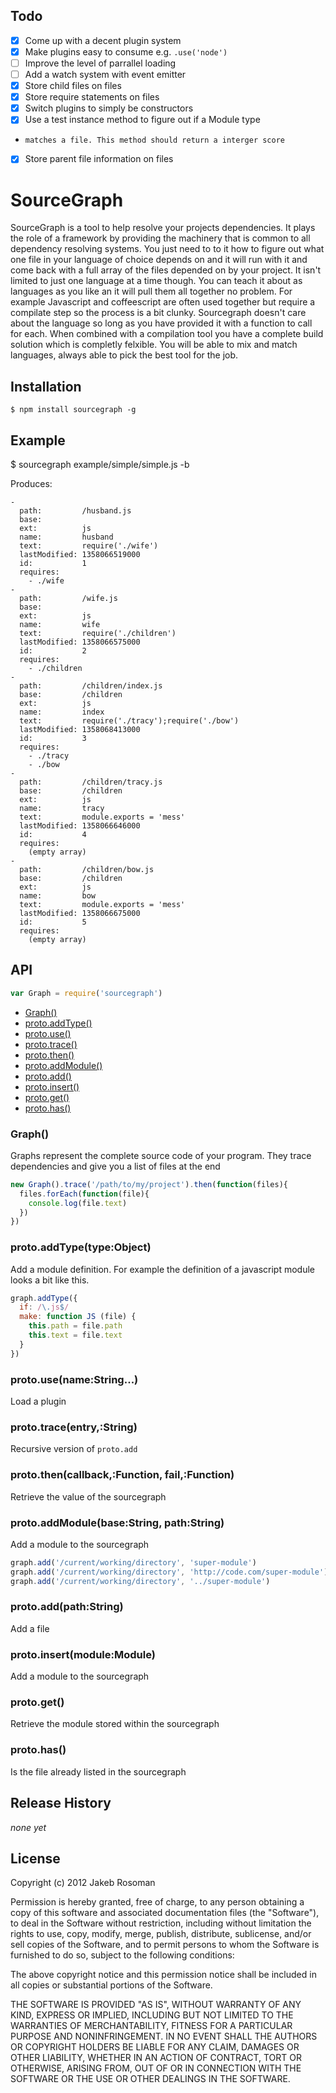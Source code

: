 ## Todo

- [x] Come up with a decent plugin system
- [x] Make plugins easy to consume e.g. `.use('node')` 
- [ ] Improve the level of parrallel loading
- [ ] Add a watch system with event emitter
- [x] Store child files on files
- [x] Store require statements on files
- [x] Switch plugins to simply be constructors
- [x] Use a test instance method to figure out if a Module type
-     matches a file. This method should return a interger score
- [x] Store parent file information on files

# SourceGraph

SourceGraph is a tool to help resolve your projects dependencies. It plays the role of a framework by providing the machinery that is common to all dependency resolving systems. You just need to to it how to figure out what one file in your language of choice depends on and it will run with it and come back with a full array of the files depended on by your project. It isn't limited to just one language at a time though. You can teach it about as languages as you like an it will pull them all together no problem. For example Javascript and coffeescript are often used together but require a compilate step so the process is a bit clunky. Sourcegraph doesn't care about the language so long as you have provided it with a function to call for each. When combined with a compilation tool you have a complete build solution which is completly felxible. You will be able to mix and match languages, always able to pick the best tool for the job.

## Installation

`$ npm install sourcegraph -g`

## Example

  $ sourcegraph example/simple/simple.js -b

Produces:

```
- 
  path:         /husband.js
  base:         
  ext:          js
  name:         husband
  text:         require('./wife')
  lastModified: 1358066519000
  id:           1
  requires: 
    - ./wife
- 
  path:         /wife.js
  base:         
  ext:          js
  name:         wife
  text:         require('./children')
  lastModified: 1358066575000
  id:           2
  requires: 
    - ./children
- 
  path:         /children/index.js
  base:         /children
  ext:          js
  name:         index
  text:         require('./tracy');require('./bow')
  lastModified: 1358068413000
  id:           3
  requires: 
    - ./tracy
    - ./bow
- 
  path:         /children/tracy.js
  base:         /children
  ext:          js
  name:         tracy
  text:         module.exports = 'mess'
  lastModified: 1358066646000
  id:           4
  requires: 
    (empty array)
- 
  path:         /children/bow.js
  base:         /children
  ext:          js
  name:         bow
  text:         module.exports = 'mess'
  lastModified: 1358066675000
  id:           5
  requires: 
    (empty array)
```


## API

```javascript
var Graph = require('sourcegraph')
```
  - [Graph()](#graph)
  - [proto.addType()](#protoaddtypetypeobject)
  - [proto.use()](#protousenamestring)
  - [proto.trace()](#prototraceentrystring)
  - [proto.then()](#protothencallbackfunctionfailfunction)
  - [proto.addModule()](#protoaddmodulebasestringpathstring)
  - [proto.add()](#protoaddpathstring)
  - [proto.insert()](#protoinsertmodulemodule)
  - [proto.get()](#protoget)
  - [proto.has()](#protohas)

### Graph()

  Graphs represent the complete source code of your program.
  They trace dependencies and give you a list of files at the end
  
```js
new Graph().trace('/path/to/my/project').then(function(files){
  files.forEach(function(file){
    console.log(file.text)
  })
})
```

### proto.addType(type:Object)

  Add a module definition. For example the definition of a javascript module
  looks a bit like this.
  
```js
graph.addType({
  if: /\.js$/
  make: function JS (file) {
    this.path = file.path
    this.text = file.text
  }
})
```

### proto.use(name:String...)

  Load a plugin

### proto.trace(entry,:String)

  Recursive version of `proto.add`

### proto.then(callback,:Function, fail,:Function)

  Retrieve the value of the sourcegraph

### proto.addModule(base:String, path:String)

  Add a module to the sourcegraph
  
```js
graph.add('/current/working/directory', 'super-module')
graph.add('/current/working/directory', 'http://code.com/super-module')
graph.add('/current/working/directory', '../super-module')
```

### proto.add(path:String)

  Add a file

### proto.insert(module:Module)

  Add a module to the sourcegraph

### proto.get()

  Retrieve the module stored within the sourcegraph

### proto.has()

  Is the file already listed in the sourcegraph

## Release History

_none yet_

## License
Copyright (c) 2012 Jakeb Rosoman

Permission is hereby granted, free of charge, to any person
obtaining a copy of this software and associated documentation
files (the "Software"), to deal in the Software without
restriction, including without limitation the rights to use,
copy, modify, merge, publish, distribute, sublicense, and/or sell
copies of the Software, and to permit persons to whom the
Software is furnished to do so, subject to the following
conditions:

The above copyright notice and this permission notice shall be
included in all copies or substantial portions of the Software.

THE SOFTWARE IS PROVIDED "AS IS", WITHOUT WARRANTY OF ANY KIND,
EXPRESS OR IMPLIED, INCLUDING BUT NOT LIMITED TO THE WARRANTIES
OF MERCHANTABILITY, FITNESS FOR A PARTICULAR PURPOSE AND
NONINFRINGEMENT. IN NO EVENT SHALL THE AUTHORS OR COPYRIGHT
HOLDERS BE LIABLE FOR ANY CLAIM, DAMAGES OR OTHER LIABILITY,
WHETHER IN AN ACTION OF CONTRACT, TORT OR OTHERWISE, ARISING
FROM, OUT OF OR IN CONNECTION WITH THE SOFTWARE OR THE USE OR
OTHER DEALINGS IN THE SOFTWARE.
